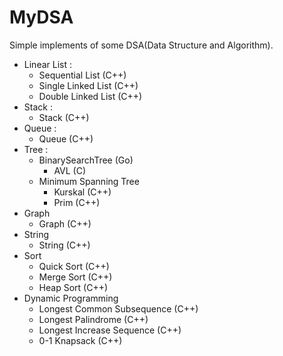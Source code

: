 # MyDSA
Simple implements of some DSA(Data Structure and Algorithm).

* Linear List : 
  * Sequential List (C++)
  * Single Linked List (C++)
  * Double Linked List (C++)
* Stack : 
  * Stack (C++)
* Queue : 
  * Queue (C++)
* Tree :
  * BinarySearchTree (Go)
    * AVL (C)
  * Minimum Spanning Tree
    * Kurskal (C++)
    * Prim (C++)
* Graph
  * Graph (C++)
* String
  * String (C++)
* Sort
  * Quick Sort (C++)
  * Merge Sort (C++)
  * Heap Sort (C++)
* Dynamic Programming
  * Longest Common Subsequence (C++)
  * Longest Palindrome (C++)
  * Longest Increase Sequence (C++)
  * 0-1 Knapsack (C++)